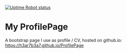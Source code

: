 [![Uptime Robot status](https://img.shields.io/uptimerobot/status/m786261833-47a772177c1d6fbb9c204565?label=Profile%20Page&style=for-the-badge)](https://h3ar7b3a7.github.io/ProfilePage)

# My ProfilePage
A bootstrap page I use as profile / CV, hosted on github.io:  
https://h3ar7b3a7.github.io/ProfilePage
